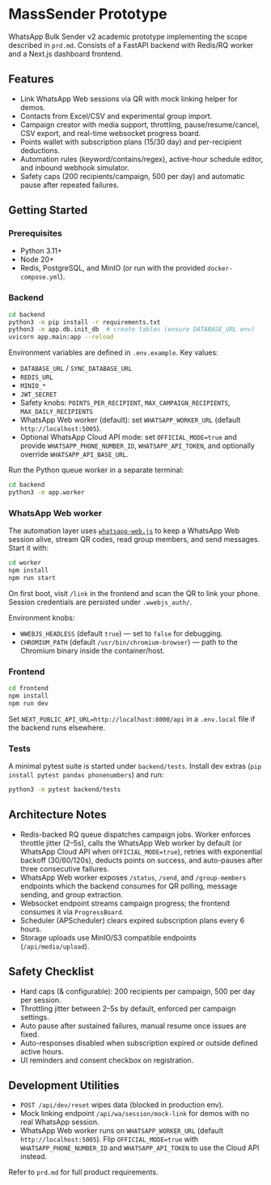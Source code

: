 # MassSender Prototype

WhatsApp Bulk Sender v2 academic prototype implementing the scope described in `prd.md`. Consists of a FastAPI backend with Redis/RQ worker and a Next.js dashboard frontend.

## Features

- Link WhatsApp Web sessions via QR with mock linking helper for demos.
- Contacts from Excel/CSV and experimental group import.
- Campaign creator with media support, throttling, pause/resume/cancel, CSV export, and real-time websocket progress board.
- Points wallet with subscription plans (15/30 day) and per-recipient deductions.
- Automation rules (keyword/contains/regex), active-hour schedule editor, and inbound webhook simulator.
- Safety caps (200 recipients/campaign, 500 per day) and automatic pause after repeated failures.

## Getting Started

### Prerequisites

- Python 3.11+
- Node 20+
- Redis, PostgreSQL, and MinIO (or run with the provided `docker-compose.yml`).

### Backend

```bash
cd backend
python3 -m pip install -r requirements.txt
python3 -m app.db.init_db  # create tables (ensure DATABASE_URL env)
uvicorn app.main:app --reload
```

Environment variables are defined in `.env.example`. Key values:

- `DATABASE_URL` / `SYNC_DATABASE_URL`
- `REDIS_URL`
- `MINIO_*`
- `JWT_SECRET`
- Safety knobs: `POINTS_PER_RECIPIENT`, `MAX_CAMPAIGN_RECIPIENTS`, `MAX_DAILY_RECIPIENTS`
- WhatsApp Web worker (default): set `WHATSAPP_WORKER_URL` (default `http://localhost:5005`).
- Optional WhatsApp Cloud API mode: set `OFFICIAL_MODE=true` and provide `WHATSAPP_PHONE_NUMBER_ID`, `WHATSAPP_API_TOKEN`, and optionally override `WHATSAPP_API_BASE_URL`.

Run the Python queue worker in a separate terminal:

```bash
cd backend
python3 -m app.worker
```

### WhatsApp Web worker

The automation layer uses [`whatsapp-web.js`](https://wwebjs.dev/) to keep a WhatsApp Web session alive, stream QR codes, read group members, and send messages. Start it with:

```bash
cd worker
npm install
npm run start
```

On first boot, visit `/link` in the frontend and scan the QR to link your phone. Session credentials are persisted under `.wwebjs_auth/`.

Environment knobs:

- `WWEBJS_HEADLESS` (default `true`) — set to `false` for debugging.
- `CHROMIUM_PATH` (default `/usr/bin/chromium-browser`) — path to the Chromium binary inside the container/host.

### Frontend

```bash
cd frontend
npm install
npm run dev
```

Set `NEXT_PUBLIC_API_URL=http://localhost:8000/api` in a `.env.local` file if the backend runs elsewhere.

### Tests

A minimal pytest suite is started under `backend/tests`. Install dev extras (`pip install pytest pandas phonenumbers`) and run:

```bash
python3 -m pytest backend/tests
```

## Architecture Notes

- Redis-backed RQ queue dispatches campaign jobs. Worker enforces throttle jitter (2–5s), calls the WhatsApp Web worker by default (or WhatsApp Cloud API when `OFFICIAL_MODE=true`), retries with exponential backoff (30/60/120s), deducts points on success, and auto-pauses after three consecutive failures.
- WhatsApp Web worker exposes `/status`, `/send`, and `/group-members` endpoints which the backend consumes for QR polling, message sending, and group extraction.
- Websocket endpoint streams campaign progress; the frontend consumes it via `ProgressBoard`.
- Scheduler (APScheduler) clears expired subscription plans every 6 hours.
- Storage uploads use MinIO/S3 compatible endpoints (`/api/media/upload`).

## Safety Checklist

- Hard caps (& configurable): 200 recipients per campaign, 500 per day per session.
- Throttling jitter between 2–5s by default, enforced per campaign settings.
- Auto pause after sustained failures, manual resume once issues are fixed.
- Auto-responses disabled when subscription expired or outside defined active hours.
- UI reminders and consent checkbox on registration.

## Development Utilities

- `POST /api/dev/reset` wipes data (blocked in production env).
- Mock linking endpoint `/api/wa/session/mock-link` for demos with no real WhatsApp session.
- WhatsApp Web worker runs on `WHATSAPP_WORKER_URL` (default `http://localhost:5005`). Flip `OFFICIAL_MODE=true` with `WHATSAPP_PHONE_NUMBER_ID` and `WHATSAPP_API_TOKEN` to use the Cloud API instead.

Refer to `prd.md` for full product requirements.
